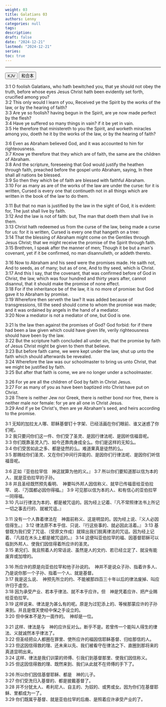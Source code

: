 ```yaml
---
weight: 03
title: Galatians 03
authors: Lenny
categories: null
tags: 
description: 
draft: false
date: "2024-12-21"
lastmod: "2024-12-21"
series:
toc: true
---
```



<!--more-->
---

<!-- Tab links -->
<div class="tab">
  <button class="tablinks active" onclick="tablabel(event, 'english')">KJV</button>
  <button class="tablinks" onclick="tablabel(event, 'chinese')">和合本</button>
  
</div>

<!-- Tab content -->
<div id="english" class="tabcontent" style="display:block">

3:1 O foolish Galatians, who hath bewitched you, that ye should not obey the truth, before whose eyes Jesus Christ hath been evidently set forth, crucified among you?  
3:2 This only would I learn of you, Received ye the Spirit by the works of the law, or by the hearing of faith?  
3:3 Are ye so foolish? having begun in the Spirit, are ye now made perfect by the flesh?  
3:4 Have ye suffered so many things in vain? if it be yet in vain.  
3:5 He therefore that ministereth to you the Spirit, and worketh miracles among you, doeth he it by the works of the law, or by the hearing of faith?  

3:6 Even as Abraham believed God, and it was accounted to him for righteousness.  
3:7 Know ye therefore that they which are of faith, the same are the children of Abraham.  
3:8 And the scripture, foreseeing that God would justify the heathen through faith, preached before the gospel unto Abraham, saying, In thee shall all nations be blessed.  
3:9 So then they which be of faith are blessed with faithful Abraham.  
3:10 For as many as are of the works of the law are under the curse: for it is written, Cursed is every one that continueth not in all things which are written in the book of the law to do them.  

3:11 But that no man is justified by the law in the sight of God, it is evident: for, The just shall live by faith.  
3:12 And the law is not of faith: but, The man that doeth them shall live in them.  
3:13 Christ hath redeemed us from the curse of the law, being made a curse for us: for it is written, Cursed is every one that hangeth on a tree:  
3:14 That the blessing of Abraham might come on the Gentiles through Jesus Christ; that we might receive the promise of the Spirit through faith.  
3:15 Brethren, I speak after the manner of men; Though it be but a man's covenant, yet if it be confirmed, no man disannulleth, or addeth thereto.  

3:16 Now to Abraham and his seed were the promises made. He saith not, And to seeds, as of many; but as of one, And to thy seed, which is Christ.  
3:17 And this I say, that the covenant, that was confirmed before of God in Christ, the law, which was four hundred and thirty years after, cannot disannul, that it should make the promise of none effect.  
3:18 For if the inheritance be of the law, it is no more of promise: but God gave it to Abraham by promise.  
3:19 Wherefore then serveth the law? It was added because of transgressions, till the seed should come to whom the promise was made; and it was ordained by angels in the hand of a mediator.  
3:20 Now a mediator is not a mediator of one, but God is one.  

3:21 Is the law then against the promises of God? God forbid: for if there had been a law given which could have given life, verily righteousness should have been by the law.  
3:22 But the scripture hath concluded all under sin, that the promise by faith of Jesus Christ might be given to them that believe.  
3:23 But before faith came, we were kept under the law, shut up unto the faith which should afterwards be revealed.  
3:24 Wherefore the law was our schoolmaster to bring us unto Christ, that we might be justified by faith.  
3:25 But after that faith is come, we are no longer under a schoolmaster.  

3:26 For ye are all the children of God by faith in Christ Jesus.  
3:27 For as many of you as have been baptized into Christ have put on Christ.  
3:28 There is neither Jew nor Greek, there is neither bond nor free, there is neither male nor female: for ye are all one in Christ Jesus.  
3:29 And if ye be Christ's, then are ye Abraham's seed, and heirs according to the promise.  
</div>

<div id="chinese" class="tabcontent">

3:1 无知的加拉太人哪、耶稣基督钉十字架、已经活画在你们眼前、谁又迷惑了你们呢。  
3:2 我只要问你们这一件、你们受了圣灵、是因行律法呢、是因听信福音呢。  
3:3 你们既靠圣灵入门、如今还靠肉身成全么。你们是这样的无知么。  
3:4 你们受苦如此之多、都是徒然的么。难道果真是徒然的么。  
3:5 那赐给你们圣灵、又在你们中间行异能的、是因你们行律法呢、是因你们听信福音呢。  

3:6 正如『亚伯拉罕信　神这就算为他的义。』
3:7 所以你们要知道那以信为本的人、就是亚伯拉罕的子孙。  
3:8 并且圣经既然预先看明、　神要叫外邦人因信称义、就早已传福音给亚伯拉罕、说、『万国都必因你得福。』
3:9 可见那以信为本的人、和有信心的亚伯拉罕一同得福。  
3:10 凡以行律法为本的、都是被咒诅的。因为经上记着、『凡不常照律法书上所记一切之事去行的、就被咒诅。』

3:11 没有一个人靠着律法在　神面前称义、这是明显的。因为经上说、『义人必因信得生。』
3:12 律法原不本乎信、只说、『行这些事的、就必因此活着。』
3:13 基督既为我们受了咒诅、〔受原文作成〕就赎出我们脱离律法的咒诅。因为经上记着、『凡挂在木头上都是被咒诅的。』
3:14 这便叫亚伯拉罕的福、因基督耶稣可以临到外邦人、使我们因信得着所应许的圣灵。  
3:15 弟兄们、我且照着人的常话说、虽然是人的文约、若已经立定了、就没有能废弃或加增的。  

3:16 所应许的原是向亚伯拉罕和他子孙说的。　神并不是说众子孙、指着许多人、乃是说你那一个子孙、指着一个人、就是基督。  
3:17 我是这么说、　神预先所立的约、不能被那四百三十年以后的律法废掉、叫应许归于虚空。  
3:18 因为承受产业、若本乎律法、就不本乎应许。但　神是凭着应许、把产业赐给亚伯拉罕。  
3:19 这样说来、律法是为甚么有的呢。原是为过犯添上的、等候那蒙应许的子孙来到。并且是借天使经中保之手设立的。  
3:20 但中保本不是为一面作的。　神却是一位。  

3:21 这样、律法是与　神的应许反对么。断乎不是。若曾传一个能叫人得生的律法、义就诚然本乎律法了。  
3:22 但圣经把众人都圈在罪里、使所应许的福因信耶稣基督、归给那信的人。  
3:23 但这因信得救的理、还未来以先、我们被看守在律法之下、直圈到那将来的真道显明出来。  
3:24 这样、律法是我们训蒙的师傅、引我们到基督那里、使我们因信称义。  
3:25 但这因信得救的理、既然来到、我们从此就不在师傅的手下了。  

3:26 所以你们因信基督耶稣、都是　神的儿子。  
3:27 你们受洗归入基督的、都是披戴基督了。  
3:28 并不分犹太人、希利尼人、自主的、为奴的、或男或女。因为你们在基督耶稣、里都成为一了。  
3:29 你们既属乎基督、就是亚伯拉罕的后裔、是照着应许承受产业的了。  
</div>